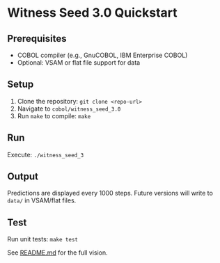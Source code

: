 # Witness Seed 3.0 Quickstart

## Prerequisites
- COBOL compiler (e.g., GnuCOBOL, IBM Enterprise COBOL)
- Optional: VSAM or flat file support for data

## Setup
1. Clone the repository: `git clone <repo-url>`
2. Navigate to `cobol/witness_seed_3.0`
3. Run `make` to compile: `make`

## Run
Execute: `./witness_seed_3`

## Output
Predictions are displayed every 1000 steps. Future versions will write to `data/` in VSAM/flat files.

## Test
Run unit tests: `make test`

See [README.md](README.md) for the full vision.